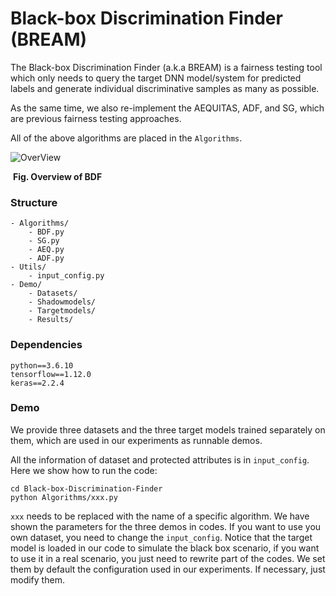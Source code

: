 # Black-box Discrimination Finder (BREAM)
The Black-box Discrimination Finder (a.k.a BREAM) is a fairness testing tool which only needs to query the target DNN model/system for predicted labels and   generate individual discriminative samples as many as possible. 

As the same time, we also re-implement the AEQUITAS, ADF, and SG, which are previous fairness testing approaches.

All of the above algorithms are placed in the `Algorithms`.



![OverView](E:\Research\黑盒公平性\Black-box-Discrimination-Finder\OverView.png)

​												         	 	**Fig. Overview of BDF**

### Structure

```
- Algorithms/                 
    - BDF.py            
    - SG.py          
    - AEQ.py                  
    - ADF.py                  
- Utils/                      
    - input_config.py         
- Demo/
    - Datasets/
    - Shadowmodels/
    - Targetmodels/
    - Results/
```

### Dependencies
```
python==3.6.10
tensorflow==1.12.0
keras==2.2.4
```


### Demo
We provide three datasets and the three target models trained separately on them, which are used in our experiments as runnable demos.

All the information of dataset and protected attributes is in `input_config`. 
Here we show how to run the code:

```
cd Black-box-Discrimination-Finder
python Algorithms/xxx.py
```
`xxx` needs to be replaced with the name of a specific algorithm.
We have shown the parameters for the three demos in codes.
If you want to use you own dataset, you need to change the `input_config`.
Notice that the target model is loaded in our code to simulate the black box scenario, if you want to use it in a real scenario, you just need to rewrite part of the codes.
We set them by default the configuration used in our experiments.
If necessary, just modify them.



